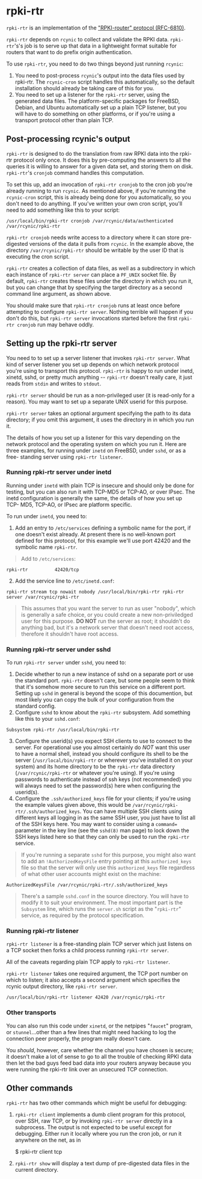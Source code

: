 # rpki-rtr

`rpki-rtr` is an implementation of the ["RPKI-router" protocol
(RFC-6810)](http://www.rfc-editor.org/rfc/rfc6810.txt).

`rpki-rtr` depends on `rcynic` to collect and validate the RPKI data. `rpki-
rtr`'s's job is to serve up that data in a lightweight format suitable for
routers that want to do prefix origin authentication.

To use `rpki-rtr`, you need to do two things beyond just running `rcynic`:

  1. You need to post-process `rcynic`'s output into the data files used by rpki-rtr. The `rcynic-cron` script handles this automatically, so the default installation should already be taking care of this for you. 
  2. You need to set up a listener for the `rpki-rtr` server, using the generated data files. The platform-specific packages for FreeBSD, Debian, and Ubuntu automatically set up a plain TCP listener, but you will have to do something on other platforms, or if you're using a transport protocol other than plain TCP. 

## Post-processing rcynic's output

`rpki-rtr` is designed to do the translation from raw RPKI data into the rpki-
rtr protocol only once. It does this by pre-computing the answers to all the
queries it is willing to answer for a given data set, and storing them on
disk. `rpki-rtr`'s `cronjob` command handles this computation.

To set this up, add an invocation of `rpki-rtr cronjob` to the cron job you're
already running to run `rcynic`. As mentioned above, if you're running the
`rcynic-cron` script, this is already being done for you automatically, so you
don't need to do anything. If you've written your own cron script, you'll need
to add something like this to your script:

    /usr/local/bin/rpki-rtr cronjob /var/rcynic/data/authenticated /var/rcynic/rpki-rtr

`rpki-rtr cronjob` needs write access to a directory where it can store pre-
digested versions of the data it pulls from `rcynic`. In the example above,
the directory `/var/rcynic/rpki-rtr` should be writable by the user ID that is
executing the cron script.

`rpki-rtr` creates a collection of data files, as well as a subdirectory in
which each instance of `rpki-rtr server` can place a `PF_UNIX` socket file. By
default, `rpki-rtr` creates these files under the directory in which you run
it, but you can change that by specifying the target directory as a second
command line argument, as shown above.

You should make sure that `rpki-rtr cronjob` runs at least once before
attempting to configure `rpki-rtr server`. Nothing terrible will happen if you
don't do this, but `rpki-rtr server` invocations started before the first
`rpki-rtr cronjob` run may behave oddly.

## Setting up the rpki-rtr server

You need to to set up a server listener that invokes `rpki-rtr server`. What
kind of server listener you set up depends on which network protocol you're
using to transport this protocol. `rpki-rtr` is happy to run under inetd,
xinetd, sshd, or pretty much anything -- `rpki-rtr` doesn't really care, it
just reads from `stdin` and writes to `stdout`.

`rpki-rtr server` should be run as a non-privileged user (it is read-only for
a reason). You may want to set up a separate UNIX userid for this purpose.

`rpki-rtr server` takes an optional argument specifying the path to its data
directory; if you omit this argument, it uses the directory in in which you
run it.

The details of how you set up a listener for this vary depending on the
network protocol and the operating system on which you run it. Here are three
examples, for running under `inetd` on FreeBSD, under `sshd`, or as a free-
standing server using `rpki-rtr listener`.

### Running rpki-rtr server under inetd

Running under `inetd` with plain TCP is insecure and should only be done for
testing, but you can also run it with TCP-MD5 or TCP-AO, or over IPsec. The
inetd configuration is generally the same, the details of how you set up TCP-
MD5, TCP-AO, or IPsec are platform specific.

To run under `inetd`, you need to:

  1. Add an entry to `/etc/services` defining a symbolic name for the port, if one doesn't exist already. At present there is no well-known port defined for this protocol, for this example we'll use port 42420 and the symbolic name `rpki-rtr`. 

> Add to `/etc/services`:

    rpki-rtr          42420/tcp

  2. Add the service line to `/etc/inetd.conf`: 

    rpki-rtr stream tcp nowait nobody /usr/local/bin/rpki-rtr rpki-rtr server /var/rcynic/rpki-rtr

> This assumes that you want the server to run as user "nobody", which is
generally a safe choice, or you could create a new non-priviledged user for
this purpose. **DO NOT** run the server as root; it shouldn't do anything bad,
but it's a network server that doesn't need root access, therefore it
shouldn't have root access.

### Running rpki-rtr server under sshd

To run `rpki-rtr server` under `sshd`, you need to:

  1. Decide whether to run a new instance of sshd on a separate port or use the standard port. `rpki-rtr` doesn't care, but some people seem to think that it's somehow more secure to run this service on a different port. Setting up `sshd` in general is beyond the scope of this documention, but most likely you can copy the bulk of your configuration from the standard config. 
  2. Configure `sshd` to know about the `rpki-rtr` subsystem. Add something like this to your `sshd.conf`: 

    Subsystem rpki-rtr /usr/local/bin/rpki-rtr

  3. Configure the userid(s) you expect SSH clients to use to connect to the server. For operational use you almost certainly do _NOT_ want this user to have a normal shell, instead you should configure its shell to be the server (`/usr/local/bin/rpki-rtr` or wherever you've installed it on your system) and its home directory to be the `rpki-rtr` data directory (`/var/rcynic/rpki-rtr` or whatever you're using). If you're using passwords to authenticate instead of ssh keys (not recommended) you will always need to set the password(s) here when configuring the userid(s). 
  4. Configure the `.ssh/authorized_keys` file for your clients; if you're using the example values given above, this would be `/var/rcynic/rpki-rtr/.ssh/authorized_keys`. You can have multiple SSH clients using different keys all logging in as the same SSH user, you just have to list all of the SSH keys here. You may want to consider using a `command=` parameter in the key line (see the `sshd(8)` man page) to lock down the SSH keys listed here so that they can only be used to run the `rpki-rtr` service. 

> If you're running a separate `sshd` for this purpose, you might also want to
add an `!AuthorizedKeysFile` entry pointing at this `authorized_keys` file so
that the server will only use this `authorized_keys` file regardless of what
other user accounts might exist on the machine:

    AuthorizedKeysFile /var/rcynic/rpki-rtr/.ssh/authorized_keys

> There's a sample `sshd.conf` in the source directory. You will have to
modify it to suit your environment. The most important part is the `Subsystem`
line, which runs the `server.sh` script as the "`rpki-rtr`" service, as
required by the protocol specification.

### Running rpki-rtr listener

`rpki-rtr listener` is a free-standing plain TCP server which just listens on
a TCP socket then forks a child process running `rpki-rtr server`.

All of the caveats regarding plain TCP apply to `rpki-rtr listener`.

`rpki-rtr listener` takes one required argument, the TCP port number on which
to listen; it also accepts a second argument which specifies the rcynic output
directory, like `rpki-rtr server`.

    /usr/local/bin/rpki-rtr listener 42420 /var/rcynic/rpki-rtr

### Other transports

You can also run this code under `xinetd`, or the netpipes "`faucet`" program,
or `stunnel`...other than a few lines that might need hacking to log the
connection peer properly, the program really doesn't care.

You _should_, however, care whether the channel you have chosen is secure; it
doesn't make a lot of sense to go to all the trouble of checking RPKI data
then let the bad guys feed bad data into your routers anyway because you were
running the rpki-rtr link over an unsecured TCP connection.

## Other commands

`rpki-rtr` has two other commands which might be useful for debugging:

  1. `rpki-rtr client` implements a dumb client program for this protocol, over SSH, raw TCP, or by invoking `rpki-rtr server` directly in a subprocess. The output is not expected to be useful except for debugging. Either run it locally where you run the cron job, or run it anywhere on the net, as in 

        $ rpki-rtr client tcp <hostname> <port>

  2. `rpki-rtr show` will display a text dump of pre-digested data files in the current directory. 
